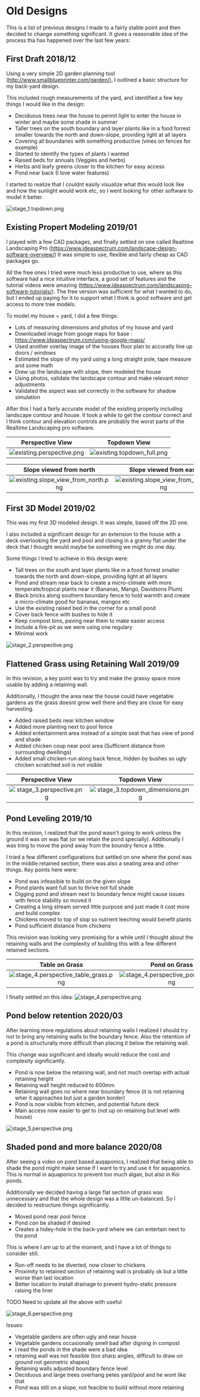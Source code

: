 # Old Designs

This is a list of previous designs I made to a fairly stable point and then decided to change something significant. It gives a reasonable idea of the process tha has happened over the last few years:


## First Draft 2018/12

Using a very simple 2D garden planning tool (http://www.smallblueprinter.com/garden/), I outlined a basic structure for my back-yard design.

This included rough measurements of the yard, and identified a few key things I would like in the design:
* Deciduous trees near the house to permit light to enter the house in winter and maybe some shade in summer
* Taller trees on the south boundary and layer plants like in a food forrest smaller towards the north and down-slope, providing light at all layers
* Covering all boundaries with something productive (vines on fences for example)
* Started to identify the types of plants I wanted
* Raised beds for annuals (Veggies and herbs)
* Herbs and leafy greens closer to the kitchen for easy access
* Pond near back (I love water features)

I started to realize that I couldnt easily visualize what this would look like and how the sunlight would work etc, so I went looking for other software to model it better.

![stage_1.topdown.png](stage_1/topdown.png)


## Existing Propert Modeling 2019/01

I played with a few CAD packages, and finally settled on one called Realtime Landscaping Pro (https://www.ideaspectrum.com/landscape-design-software-overview/) It was simple to use, flexible and fairly cheap as CAD packages go.

All the free ones I tried were much less productive to use, where as this software had a nice intuitive interface, a good set of features and the tutorial videos were amazing (https://www.ideaspectrum.com/landscaping-software-tutorials/). The free version was sufficient for what I wanted to do, but I ended up paying for it to support what I think is good software and get access to more tree models.

To model my house + yard, I did a few things:
* Lots of measuring dimensions and photos of my house and yard
* Downloaded image from googe maps for base : https://www.ideaspectrum.com/using-google-maps/
* Used another overlay image of the houses floor plan to accuratly line up doors / windows
* Estimated the slope of my yard using a long straight pole, tape measure and some math
* Drew up the landscape with slope, then modeled the house
* Using photos, validate the landscape contour and make relevant minor adjustments
* Validated the aspect was set correctly in the software for shadow simulation

After this I had a fairly accurate model of the existing property including landscape contour and house. It took a while to get the contour correct and I think contour and elevation controls are probably the worst parts of the Realtime Landscaping pro software. 


Perspective View  |  Topdown View
:---:|:---:
![existing.perspective.png](existing/perspective.png)  |  ![existing.topdown_full.png](existing/topdown_full.png)


Slope viewed from north  |  Slope viewed from east
:---:|:---:
![existing.slope_view_from_north.png](existing/slope_view_from_north.png)  |  ![existing.slope_view_from_east.png](existing/slope_view_from_east.png)



## First 3D Model 2019/02

This was my first 3D modeled design. It was simple, based off the 2D one. 

I also included a significant design for an extension to the house with a deck overlooking the yard and pool and closing in a granny flat under the deck that I thought would maybe be something we might do one day.


Some things I tried to achieve in this design were:
* Tall trees on the south and layer plants like in a food forrest smaller towards the north and down-slope, providing light at all layers
* Pond and stream near back to create a micro-climate with more temperate/tropical plants near it (Bananas, Mango, Davidsons Plum)
* Black bricks along southern boundary fence to hold warmth and create a micro-climate good for bananas, mangos etc
* Use the existing raised bed in the corner for a small pond
* Cover back fence with bushes to hide it
* Keep compost bins, paving near them to make easier access
* Include a fire-pit as we were using one regulary
* Minimal work

![stage_2.perspective.png](stage_2/perspective.png)


## Flattened Grass using Retaining Wall 2019/09

In this revision, a key point was to try and make the grassy space more usable by adding a retaining wall. 

Additionally, I thought the area near the house could have vegetable gardens as the grass doesnt grow well there and they are close for easy harvesting.

* Added raised beds near kitchen window
* Added more planting next to pool fence
* Added entertainment area instead of a simple seat that has view of pond and shade
* Added chicken coup near pool area (Sufficient distance from surrounding dwellings)
* Added small chicken-run along back fence, hidden by bushes so ugly chicken scratched soil is not visible

Perspective View  |  Topdown View
:---:|:---:
![stage_3.perspective.png](stage_3/perspective.png)  |  ![stage_3.topdown_dimensions.png](stage_3/topdown_dimensions.png)



## Pond Leveling 2019/10

In this revision, I realized that the pond wasn't going to work unless the ground it was on was flat (or we retain the pond specially). Additionally I was tring to move the pond away from the boundry fence a little.

I tried a few different configurations but settled on one where the pond was in the middle retained section, there was also a seating area and other things. Key points here were:
* Pond was infeasible to build on the given slope
* Pond plants want full sun to thrive not full shade
* Digging pond and stream next to boundary fence might cause issues with fence stability so moved it
* Creating a long stream served little purpose and just made it cost more and build complex
* Chickens moved to top of slop so nutrient leeching would benefit plants
* Pond sufficient distance from chickens

This revision was looking very promising for a while until I thought about the retaining walls and the complexity of building this with a few different retained sections.


Table on Grass  |  Pond on Grass
:---:|:---:
![stage_4.perspective_table_grass.png](stage_4/perspective_table_grass.png)  |  ![stage_4.perspective_pond_grass.png](stage_4/perspective_pond_grass.png)


I finally settled on this idea:
![stage_4.perspective.png](stage_4/perspective.png)


## Pond below retention 2020/03

After learning more regulations about retaining walls I realized I should try not to bring any retaining walls to the boundary fence. Also the retention of a pond is structurally more difficult than placing it below the retaining wall.

This change was significant and ideally would reduce the cost and complexity significantly. 
* Pond is now below the retaining wall, and not much overlap with actual retaining height
* Retaining wall height reduced to 600mm
* Retaining wall goes no where near boundary fence (it is not retaining wher it approaches but just a garden border)
* Pond is now visible from kitchen, and potential future deck
* Main access now easier to get to (not up on retaining but level with house)

![stage_5.perspective.png](stage_5/perspective.png)


## Shaded pond and more balance 2020/08

After seeing a video on pond based auqaponics, I realized that being able to shade the pond might make sense if I want to try and use it for aquaponics. This is normal in aquaponics to prevent too much algae, but also in Koi ponds. 

Additionally we decided having a large flat section of grass was unnecessary and that the whole design was a little un-balanced. So I decided to restructure things significantly.

* Moved pond near pool fence
* Pond *can* be shaded if desired
* Creates a hidey-hole in the back-yard where we can entertain next to the pond

This is where I am up to at the moment, and I have a lot of things to consider still.
* Run-off needs to be diverted, now closer to chickens
* Proximity to retained section of retaining wall is probably ok but a little worse than last location
* Better location to install drainage to prevent hydro-static pressure raising the liner

TODO Need to update all the above with useful

![stage_6.perspective.png](stage_6/perspective.png)





Issues:
* Vegetable gardens are often ugly and near house
* Vegetable gardens occasionally smell bad after digning in compost
* I read the ponds in the shade were a bad idea
* retaining wall was not feasible (too sharp angles, difficult to draw on ground not geometric shapes)
* Retaining walls adjusted boundary fence level 
* Deciduous and large trees overhang petes yard/pool and he wont like that
* Pond was still on a slope, not feacible to build without more retaining


